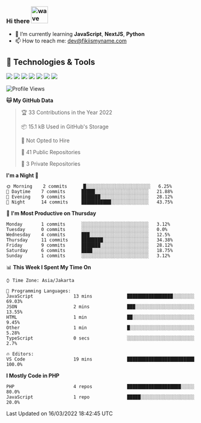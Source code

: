 ### Hi there <img src="https://i.ibb.co/q0Hx1KK/wave.gif" alt="wave" width="45px">

- 🌱 I’m currently learning **JavaScript**, **NextJS**, **Python**
- 📫 How to reach me: dev@fikiismyname.com

## 🔧 Technologies & Tools

![](https://img.shields.io/badge/OS-Linux-informational?style=flat&logo=linux&logoColor=white&color=2bbc8a)
![](https://img.shields.io/badge/OS-Windows-informational?style=flat&logo=windows&logoColor=white&color=2bbc8a)
![](https://img.shields.io/badge/OS-Android-informational?style=flat&logo=android&logoColor=white&color=2bbc8a)
![](https://img.shields.io/badge/Code-JavaScript-informational?style=flat&logo=javascript&logoColor=white&color=2bbc8a)
![](https://img.shields.io/badge/Code-Python-informational?style=flat&logo=python&logoColor=white&color=2bbc8a)
![](https://img.shields.io/badge/Code-Next-informational?style=flat&logo=next.js&logoColor=white&color=2bbc8a)
![](https://img.shields.io/badge/Shell-Bash-informational?style=flat&logo=gnu-bash&logoColor=white&color=2bbc8a)

<!--START_SECTION:waka-->
![Profile Views](http://img.shields.io/badge/Profile%20Views-0-blue)

**🐱 My GitHub Data** 

> 🏆 33 Contributions in the Year 2022
 > 
> 📦 15.1 kB Used in GitHub's Storage 
 > 
> 🚫 Not Opted to Hire
 > 
> 📜 41 Public Repositories 
 > 
> 🔑 3 Private Repositories  
 > 
**I'm a Night 🦉** 

```text
🌞 Morning    2 commits      █░░░░░░░░░░░░░░░░░░░░░░░░   6.25% 
🌆 Daytime    7 commits      █████░░░░░░░░░░░░░░░░░░░░   21.88% 
🌃 Evening    9 commits      ███████░░░░░░░░░░░░░░░░░░   28.12% 
🌙 Night      14 commits     ███████████░░░░░░░░░░░░░░   43.75%

```
📅 **I'm Most Productive on Thursday** 

```text
Monday       1 commits      ░░░░░░░░░░░░░░░░░░░░░░░░░   3.12% 
Tuesday      0 commits      ░░░░░░░░░░░░░░░░░░░░░░░░░   0.0% 
Wednesday    4 commits      ███░░░░░░░░░░░░░░░░░░░░░░   12.5% 
Thursday     11 commits     ████████░░░░░░░░░░░░░░░░░   34.38% 
Friday       9 commits      ███████░░░░░░░░░░░░░░░░░░   28.12% 
Saturday     6 commits      ████░░░░░░░░░░░░░░░░░░░░░   18.75% 
Sunday       1 commits      ░░░░░░░░░░░░░░░░░░░░░░░░░   3.12%

```


📊 **This Week I Spent My Time On** 

```text
⌚︎ Time Zone: Asia/Jakarta

💬 Programming Languages: 
JavaScript               13 mins             █████████████████░░░░░░░░   69.03% 
JSON                     2 mins              ███░░░░░░░░░░░░░░░░░░░░░░   13.55% 
HTML                     1 min               ██░░░░░░░░░░░░░░░░░░░░░░░   9.45% 
Other                    1 min               █░░░░░░░░░░░░░░░░░░░░░░░░   5.28% 
TypeScript               0 secs              ░░░░░░░░░░░░░░░░░░░░░░░░░   2.7%

🔥 Editors: 
VS Code                  19 mins             █████████████████████████   100.0%

```

**I Mostly Code in PHP** 

```text
PHP                      4 repos             ████████████████████░░░░░   80.0% 
JavaScript               1 repo              █████░░░░░░░░░░░░░░░░░░░░   20.0%

```



 Last Updated on 16/03/2022 18:42:45 UTC
<!--END_SECTION:waka-->
